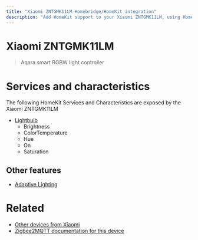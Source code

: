 ```yaml
---
title: "Xiaomi ZNTGMK11LM Homebridge/HomeKit integration"
description: "Add HomeKit support to your Xiaomi ZNTGMK11LM, using Homebridge, Zigbee2MQTT and homebridge-z2m."
---
```

<!---
This file has been GENERATED using src/docgen/docgen.ts
DO NOT EDIT THIS FILE MANUALLY!
-->
# Xiaomi ZNTGMK11LM
> Aqara smart RGBW light controller


# Services and characteristics
The following HomeKit Services and Characteristics are exposed by
the Xiaomi ZNTGMK11LM

* [Lightbulb](../../light.md)
  * Brightness
  * ColorTemperature
  * Hue
  * On
  * Saturation


## Other features
* [Adaptive Lighting](../../light.md)


# Related
* [Other devices from Xiaomi](../index.md#xiaomi)
* [Zigbee2MQTT documentation for this device](https://www.zigbee2mqtt.io/devices/ZNTGMK11LM.html)